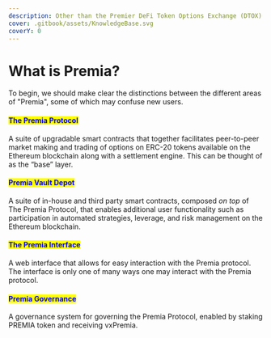 ```yaml
---
description: Other than the Premier DeFi Token Options Exchange (DTOX) 🙅‍♂️
cover: .gitbook/assets/KnowledgeBase.svg
coverY: 0
---
```


# What is Premia?

To begin, we should make clear the distinctions between the different areas of "Premia", some of which may confuse new users.

#### <mark style="color:blue;">**The Premia Protocol**</mark>

A suite of upgradable smart contracts that together facilitates peer-to-peer market making and trading of options on ERC-20 tokens available on the Ethereum blockchain along with a settlement engine. This can be thought of as the “base” layer.

#### <mark style="color:blue;">**Premia Vault Depot**</mark>

A suite of in-house and third party smart contracts, composed _on top_ of The Premia Protocol, that enables additional user functionality such as participation in automated strategies, leverage, and risk management on the Ethereum blockchain.

#### <mark style="color:blue;">**The Premia Interface**</mark>

A web interface that allows for easy interaction with the Premia protocol. The interface is only one of many ways one may interact with the Premia protocol.

#### <mark style="color:blue;">**Premia Governance**</mark>

A governance system for governing the Premia Protocol, enabled by staking PREMIA token and receiving vxPremia.
